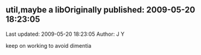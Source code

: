 ## util,maybe a libOriginally published: 2009-05-20 18:23:05 
Last updated: 2009-05-20 18:23:05 
Author: J Y 
 
keep on working to avoid dimentia